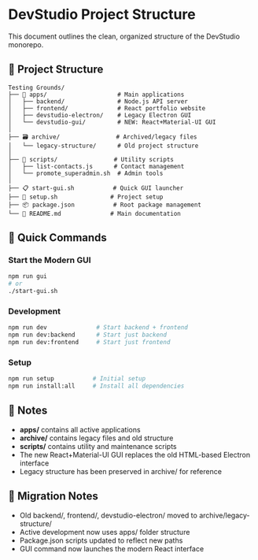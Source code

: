 # DevStudio Project Structure

This document outlines the clean, organized structure of the DevStudio monorepo.

## 📁 Project Structure

```
Testing Grounds/
├── 📱 apps/                    # Main applications
│   ├── backend/               # Node.js API server
│   ├── frontend/              # React portfolio website
│   ├── devstudio-electron/    # Legacy Electron GUI
│   └── devstudio-gui/         # NEW: React+Material-UI GUI
│
├── 🗃️ archive/                # Archived/legacy files
│   └── legacy-structure/      # Old project structure
│
├── 📜 scripts/                # Utility scripts
│   ├── list-contacts.js      # Contact management
│   └── promote_superadmin.sh  # Admin tools
│
├── 📋 start-gui.sh           # Quick GUI launcher
├── 🔧 setup.sh               # Project setup
├── 📦 package.json           # Root package management
└── 📖 README.md              # Main documentation
```

## 🚀 Quick Commands

### Start the Modern GUI
```bash
npm run gui
# or
./start-gui.sh
```

### Development
```bash
npm run dev              # Start backend + frontend
npm run dev:backend      # Start just backend
npm run dev:frontend     # Start just frontend
```

### Setup
```bash
npm run setup           # Initial setup
npm run install:all     # Install all dependencies
```

## 📝 Notes

- **apps/** contains all active applications
- **archive/** contains legacy files and old structure
- **scripts/** contains utility and maintenance scripts
- The new React+Material-UI GUI replaces the old HTML-based Electron interface
- Legacy structure has been preserved in archive/ for reference

## 🔄 Migration Notes

- Old backend/, frontend/, devstudio-electron/ moved to archive/legacy-structure/
- Active development now uses apps/ folder structure
- Package.json scripts updated to reflect new paths
- GUI command now launches the modern React interface